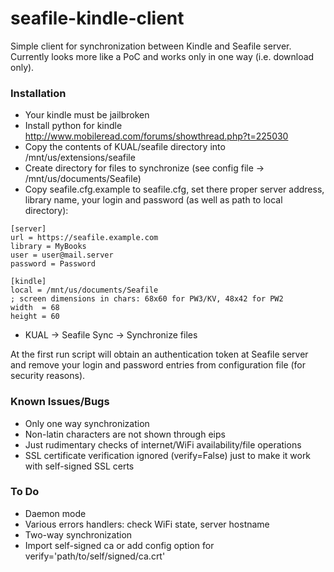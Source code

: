 # seafile-kindle-client
Simple client for synchronization between Kindle and Seafile server. Currently looks more like a PoC and works only in one way (i.e. download only). 

### Installation

- Your kindle must be jailbroken
- Install python for kindle http://www.mobileread.com/forums/showthread.php?t=225030
- Copy the contents of KUAL/seafile directory into /mnt/us/extensions/seafile
- Create directory for files to synchronize (see config file -> /mnt/us/documents/Seafile)
- Copy seafile.cfg.example to seafile.cfg, set there proper server address, library name, your login and password (as well as path to local directory):
```
[server]
url = https://seafile.example.com
library = MyBooks
user = user@mail.server
password = Password

[kindle]
local = /mnt/us/documents/Seafile
; screen dimensions in chars: 68x60 for PW3/KV, 48x42 for PW2
width  = 68
height = 60
```
- KUAL -> Seafile Sync -> Synchronize files

At the first run script will obtain an authentication token at Seafile server and remove your login and password entries from configuration file (for security reasons).

### Known Issues/Bugs
- Only one way synchronization
- Non-latin characters are not shown through eips
- Just rudimentary checks of internet/WiFi availability/file operations
- SSL certificate verification ignored (verify=False) just to make it work with self-signed SSL certs

### To Do
- Daemon mode
- Various errors handlers: check WiFi state, server hostname
- Two-way synchronization
- Import self-signed ca or add config option for verify='path/to/self/signed/ca.crt'
